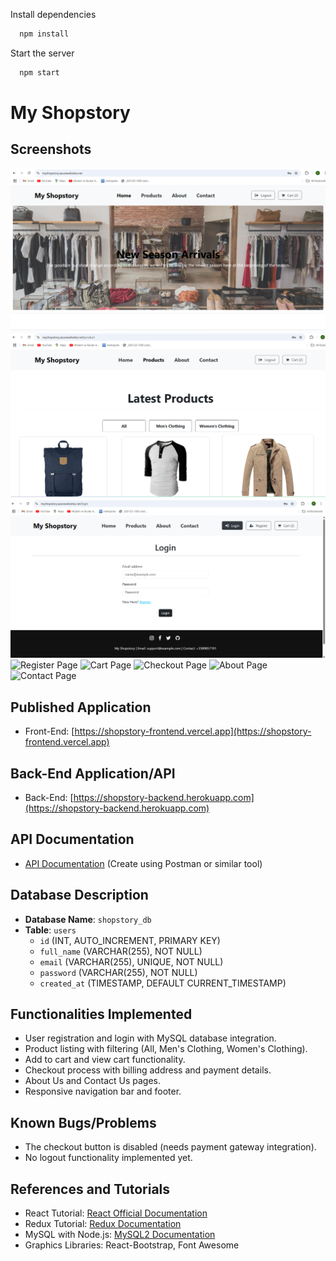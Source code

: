 
Install dependencies

```bash
  npm install
```

Start the server

```bash
  npm start
```
# My Shopstory

## Screenshots
![Home Page](screenshots/home.png)
![Products Page](screenshots/products.png)
![Login Page](screenshots/login.png)
![Register Page](screenshots/register.png)
![Cart Page](screenshots/cart.png)
![Checkout Page](screenshots/checkout.png)
![About Page](screenshots/about.png)
![Contact Page](screenshots/contact.png)

## Published Application
- Front-End: [https://shopstory-frontend.vercel.app](https://shopstory-frontend.vercel.app)

## Back-End Application/API
- Back-End: [https://shopstory-backend.herokuapp.com](https://shopstory-backend.herokuapp.com)

## API Documentation
- [API Documentation](https://documenter.getpostman.com/view/12345/your-api) (Create using Postman or similar tool)

## Database Description
- **Database Name**: `shopstory_db`
- **Table**: `users`
  - `id` (INT, AUTO_INCREMENT, PRIMARY KEY)
  - `full_name` (VARCHAR(255), NOT NULL)
  - `email` (VARCHAR(255), UNIQUE, NOT NULL)
  - `password` (VARCHAR(255), NOT NULL)
  - `created_at` (TIMESTAMP, DEFAULT CURRENT_TIMESTAMP)

## Functionalities Implemented
- User registration and login with MySQL database integration.
- Product listing with filtering (All, Men's Clothing, Women's Clothing).
- Add to cart and view cart functionality.
- Checkout process with billing address and payment details.
- About Us and Contact Us pages.
- Responsive navigation bar and footer.

## Known Bugs/Problems
- The checkout button is disabled (needs payment gateway integration).
- No logout functionality implemented yet.

## References and Tutorials
- React Tutorial: [React Official Documentation](https://reactjs.org/)
- Redux Tutorial: [Redux Documentation](https://redux.js.org/)
- MySQL with Node.js: [MySQL2 Documentation](https://www.npmjs.com/package/mysql2)
- Graphics Libraries: React-Bootstrap, Font Awesome



